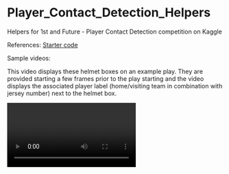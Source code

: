 # Player_Contact_Detection_Helpers

Helpers for 1st and Future - Player Contact Detection competition on Kaggle

References: [Starter code](https://www.kaggle.com/code/robikscube/nfl-player-contact-detection-getting-started)

Sample videos:

This video displays these helmet boxes on an example play. They are provided starting a few frames prior to the play starting and the video displays the associated player label (home/visiting team in combination with jersey number) next to the helmet box.

<video src='samples\labeled_58168_003392_Sideline.mp4'/>

<!-- <video width="320" height="240" controls>
  <source src="samples\labeled_58168_003392_Sideline.mp4" type="video/mp4">
</video> -->

In this video you can see the labels for this play, approximately linked with the associated helmets within the video.
Note in this video:

- **Black** helmet boxes indicate that player is not in contact. A unique number (home/visiting combined with jersey number) is shown next to their helmet.
- **Green** helmet box indicates the player is in contact with one or more players.
- **Red** helmet box indicates the player is in contact with the ground (and possibly another player).
- **Blue** lines show the link between players in contact with each other.

<video src="samples\labeled_58168_003392_Sideline.mp4" />
